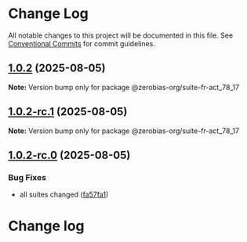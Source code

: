 # Change Log

All notable changes to this project will be documented in this file.
See [Conventional Commits](https://conventionalcommits.org) for commit guidelines.

## [1.0.2](https://github.com/zerobias-org/suite/compare/@zerobias-org/suite-fr-act_78_17@1.0.2-rc.1...@zerobias-org/suite-fr-act_78_17@1.0.2) (2025-08-05)

**Note:** Version bump only for package @zerobias-org/suite-fr-act_78_17





## [1.0.2-rc.1](https://github.com/zerobias-org/suite/compare/@zerobias-org/suite-fr-act_78_17@1.0.2-rc.0...@zerobias-org/suite-fr-act_78_17@1.0.2-rc.1) (2025-08-05)

**Note:** Version bump only for package @zerobias-org/suite-fr-act_78_17





## [1.0.2-rc.0](https://github.com/zerobias-org/suite/compare/@zerobias-org/suite-fr-act_78_17@1.0.1...@zerobias-org/suite-fr-act_78_17@1.0.2-rc.0) (2025-08-05)


### Bug Fixes

* all suites changed ([fa57fa1](https://github.com/zerobias-org/suite/commit/fa57fa1af7628003297df46b2d7740fe95bd2666))





# Change log
